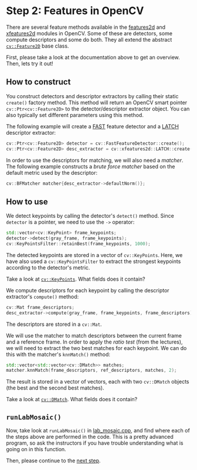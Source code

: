 # Step 2: Features in OpenCV
There are several feature methods available in the [features2d] and [xfeatures2d] modules in OpenCV. 
Some of these are detectors, some compute descriptors and some do both. 
They all extend the abstract [`cv::Feature2D`] base class.

First, please take a look at the documentation above to get an overview.
Then, lets try it out!


## How to construct
You construct detectors and descriptor extractors by calling their static `create()` factory method. 
This method will return an OpenCV smart pointer `cv::Ptr<cv::Feature2D>` to the detector/descriptor extractor object. 
You can also typically set different parameters using this method.

The following example will create a [FAST] feature detector and a [LATCH] descriptor extractor:

```c++
cv::Ptr<cv::Feature2D> detector = cv::FastFeatureDetector::create();
cv::Ptr<cv::Feature2D> desc_extractor = cv::xfeatures2d::LATCH::create();
```

In order to use the descriptors for matching, we will also need a *matcher*. 
The following example constructs a *brute force matcher* based on the default metric used by the descriptor:

```c++
cv::BFMatcher matcher{desc_extractor->defaultNorm()};
```

## How to use
We detect keypoints by calling the detector's `detect()` method. 
Since `detector` is a pointer, we need to use the `->` operator:

```c++
std::vector<cv::KeyPoint> frame_keypoints;
detector->detect(gray_frame, frame_keypoints);
cv::KeyPointsFilter::retainBest(frame_keypoints, 1000);
```

The detected keypoints are stored in a vector of `cv::KeyPoints`. 
Here, we have also used a `cv::KeyPointsFilter` to extract the strongest keypoints according to the detector's metric.

Take a look at [`cv::KeyPoints`]. 
What fields does it contain?

We compute descriptors for each keypoint by calling the descriptor extractor's `compute()` method:

```c++
cv::Mat frame_descriptors;
desc_extractor->compute(gray_frame, frame_keypoints, frame_descriptors);
```

The descriptors are stored in a `cv::Mat`.

We will use the matcher to match descriptors between the current frame and a reference frame. 
In order to apply the *ratio test* (from the lectures), we will need to extract the two best matches for each keypoint. 
We can do this with the matcher's `knnMatch()` method:

```c++
std::vector<std::vector<cv::DMatch>> matches;
matcher.knnMatch(frame_descriptors, ref_descriptors, matches, 2);
```

The result is stored in a vector of vectors, each with two `cv::DMatch` objects (the best and the second best matches).

Take a look at [`cv::DMatch`].
What fields does it contain?

## `runLabMosaic()`
Now, take look at `runLabMosaic()` in [lab_mosaic.cpp](../lab_mosaic.cpp), and find where each of the steps above are performed in the code.
This is a pretty advanced program, so ask the instructors if you have trouble understanding what is going on in this function.

Then, please continue to the [next step](3-experiment-with-feature-matching.md).


[features2d]:  https://docs.opencv.org/4.9.0/da/d9b/group__features2d.html
[xfeatures2d]: https://docs.opencv.org/4.9.0/d1/db4/group__xfeatures2d.html
[`cv::Feature2D`]: https://docs.opencv.org/4.9.0/d0/d13/classcv_1_1Feature2D.html
[`cv::KeyPoints`]: https://docs.opencv.org/4.9.0/d2/d29/classcv_1_1KeyPoint.html
[`cv::DMatch`]:    https://docs.opencv.org/4.9.0/d4/de0/classcv_1_1DMatch.html
[FAST]: https://www.edwardrosten.com/work/fast.html
[LATCH]: https://talhassner.github.io/home/publication/2016_WACV_2